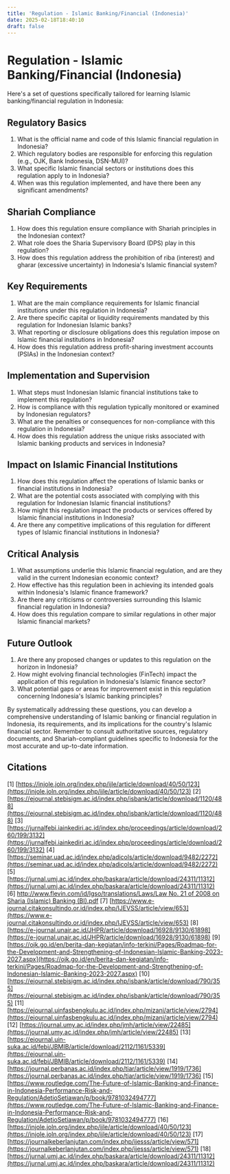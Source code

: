 ```yaml
---
title: 'Regulation - Islamic Banking/Financial (Indonesia)'
date: 2025-02-18T18:40:10
draft: false
---
```


# Regulation - Islamic Banking/Financial (Indonesia)

Here's a set of questions specifically tailored for learning Islamic banking/financial regulation in Indonesia:

## Regulatory Basics

1. What is the official name and code of this Islamic financial regulation in Indonesia?
2. Which regulatory bodies are responsible for enforcing this regulation (e.g., OJK, Bank Indonesia, DSN-MUI)?
3. What specific Islamic financial sectors or institutions does this regulation apply to in Indonesia?
4. When was this regulation implemented, and have there been any significant amendments?

## Shariah Compliance

1. How does this regulation ensure compliance with Shariah principles in the Indonesian context?
2. What role does the Sharia Supervisory Board (DPS) play in this regulation?
3. How does this regulation address the prohibition of riba (interest) and gharar (excessive uncertainty) in Indonesia's Islamic financial system?

## Key Requirements

1. What are the main compliance requirements for Islamic financial institutions under this regulation in Indonesia?
2. Are there specific capital or liquidity requirements mandated by this regulation for Indonesian Islamic banks?
3. What reporting or disclosure obligations does this regulation impose on Islamic financial institutions in Indonesia?
4. How does this regulation address profit-sharing investment accounts (PSIAs) in the Indonesian context?

## Implementation and Supervision

1. What steps must Indonesian Islamic financial institutions take to implement this regulation?
2. How is compliance with this regulation typically monitored or examined by Indonesian regulators?
3. What are the penalties or consequences for non-compliance with this regulation in Indonesia?
4. How does this regulation address the unique risks associated with Islamic banking products and services in Indonesia?

## Impact on Islamic Financial Institutions

1. How does this regulation affect the operations of Islamic banks or financial institutions in Indonesia?
2. What are the potential costs associated with complying with this regulation for Indonesian Islamic financial institutions?
3. How might this regulation impact the products or services offered by Islamic financial institutions in Indonesia?
4. Are there any competitive implications of this regulation for different types of Islamic financial institutions in Indonesia?

## Critical Analysis

1. What assumptions underlie this Islamic financial regulation, and are they valid in the current Indonesian economic context?
2. How effective has this regulation been in achieving its intended goals within Indonesia's Islamic finance framework?
3. Are there any criticisms or controversies surrounding this Islamic financial regulation in Indonesia?
4. How does this regulation compare to similar regulations in other major Islamic financial markets?

## Future Outlook

1. Are there any proposed changes or updates to this regulation on the horizon in Indonesia?
2. How might evolving financial technologies (FinTech) impact the application of this regulation in Indonesia's Islamic finance sector?
3. What potential gaps or areas for improvement exist in this regulation concerning Indonesia's Islamic banking principles?

By systematically addressing these questions, you can develop a comprehensive understanding of Islamic banking or financial regulation in Indonesia, its requirements, and its implications for the country's Islamic financial sector. Remember to consult authoritative sources, regulatory documents, and Shariah-compliant guidelines specific to Indonesia for the most accurate and up-to-date information.

## Citations

[1] [https://injole.joln.org/index.php/ijle/article/download/40/50/123](https://injole.joln.org/index.php/ijle/article/download/40/50/123)
[2] [https://ejournal.stebisigm.ac.id/index.php/isbank/article/download/1120/488](https://ejournal.stebisigm.ac.id/index.php/isbank/article/download/1120/488)
[3] [https://jurnalfebi.iainkediri.ac.id/index.php/proceedings/article/download/260/199/3132](https://jurnalfebi.iainkediri.ac.id/index.php/proceedings/article/download/260/199/3132)
[4] [https://seminar.uad.ac.id/index.php/adicols/article/download/9482/2272](https://seminar.uad.ac.id/index.php/adicols/article/download/9482/2272)
[5] [https://jurnal.umj.ac.id/index.php/baskara/article/download/24311/11312](https://jurnal.umj.ac.id/index.php/baskara/article/download/24311/11312)
[6] [http://www.flevin.com/id/lgso/translations/Laws/Law No. 21 of 2008 on Sharia (Islamic) Banking (BI).pdf](<http://www.flevin.com/id/lgso/translations/Laws/Law%20No.%2021%20of%202008%20on%20Sharia%20(Islamic)%20Banking%20(BI).pdf>)
[7] [https://www.e-journal.citakonsultindo.or.id/index.php/IJEVSS/article/view/653](https://www.e-journal.citakonsultindo.or.id/index.php/IJEVSS/article/view/653)
[8] [https://e-journal.unair.ac.id/JHPR/article/download/16928/9130/61898](https://e-journal.unair.ac.id/JHPR/article/download/16928/9130/61898)
[9] [https://ojk.go.id/en/berita-dan-kegiatan/info-terkini/Pages/Roadmap-for-the-Development-and-Strengthening-of-Indonesian-Islamic-Banking-2023-2027.aspx](https://ojk.go.id/en/berita-dan-kegiatan/info-terkini/Pages/Roadmap-for-the-Development-and-Strengthening-of-Indonesian-Islamic-Banking-2023-2027.aspx)
[10] [https://ejournal.stebisigm.ac.id/index.php/isbank/article/download/790/355](https://ejournal.stebisigm.ac.id/index.php/isbank/article/download/790/355)
[11] [https://ejournal.uinfasbengkulu.ac.id/index.php/mizani/article/view/2794](https://ejournal.uinfasbengkulu.ac.id/index.php/mizani/article/view/2794)
[12] [https://journal.umy.ac.id/index.php/jmh/article/view/22485](https://journal.umy.ac.id/index.php/jmh/article/view/22485)
[13] [https://ejournal.uin-suka.ac.id/febi/JBMIB/article/download/2112/1161/5339](https://ejournal.uin-suka.ac.id/febi/JBMIB/article/download/2112/1161/5339)
[14] [https://journal.perbanas.ac.id/index.php/tiar/article/view/1919/1736](https://journal.perbanas.ac.id/index.php/tiar/article/view/1919/1736)
[15] [https://www.routledge.com/The-Future-of-Islamic-Banking-and-Finance-in-Indonesia-Performance-Risk-and-Regulation/AdetioSetiawan/p/book/9781032494777](https://www.routledge.com/The-Future-of-Islamic-Banking-and-Finance-in-Indonesia-Performance-Risk-and-Regulation/AdetioSetiawan/p/book/9781032494777)
[16] [https://injole.joln.org/index.php/ijle/article/download/40/50/123](https://injole.joln.org/index.php/ijle/article/download/40/50/123)
[17] [https://journalkeberlanjutan.com/index.php/ijesss/article/view/571](https://journalkeberlanjutan.com/index.php/ijesss/article/view/571)
[18] [https://jurnal.umj.ac.id/index.php/baskara/article/download/24311/11312](https://jurnal.umj.ac.id/index.php/baskara/article/download/24311/11312)
